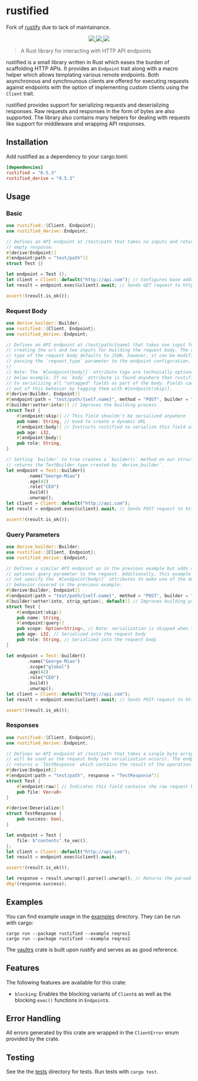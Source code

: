 # rustified

Fork of [rustify](https://crates.io/crates/rustify) due to lack of maintainance.

<p align="center">
    <a href="https://crates.io/crates/rustified">
        <img src="https://img.shields.io/crates/v/rustified">
    </a>
    <a href="https://docs.rs/rustified">
        <img src="https://img.shields.io/docsrs/rustified" />
    </a>
    <a href="https://github.com/George-Miao/rustified/actions/workflows/ci.yml">
        <img src="https://github.com/George-Miao/rustified/actions/workflows/ci.yml/badge.svg"/>
    </a>
</p>

> A Rust library for interacting with HTTP API endpoints

rustified is a small library written in Rust which eases the burden of
scaffolding HTTP APIs. It provides an `Endpoint` trait along with a macro helper
which allows templating various remote endpoints. Both asynchronous and
synchrounous clients are offered for executing requests against endpoints with
the option of implementing custom clients using the `Client` trait.

rustified provides support for serializing requests and deserializing responses.
Raw requests and responses in the form of bytes are also supported. The library
also contains many helpers for dealing with requests like support for middleware
and wrapping API responses.

## Installation

Add rustified as a dependency to your cargo.toml:

```toml
[dependencies]
rustified = "0.5.3"
rustified_derive = "0.5.3"
```

## Usage

### Basic

```rust
use rustified::{Client, Endpoint};
use rustified_derive::Endpoint;

// Defines an API endpoint at /test/path that takes no inputs and returns an
// empty response.
#[derive(Endpoint)]
#[endpoint(path = "test/path")]
struct Test {}

let endpoint = Test {};
let client = Client::default("http://api.com"); // Configures base address of http://api.com
let result = endpoint.exec(&client).await; // Sends GET request to http://api.com/test/path

assert!(result.is_ok());
```

### Request Body

```rust
use derive_builder::Builder;
use rustified::{Client, Endpoint};
use rustified_derive::Endpoint;

// Defines an API endpoint at /test/path/{name} that takes one input for
// creating the url and two inputs for building the request body. The content
// type of the request body defaults to JSON, however, it can be modified by
// passing the `request_type` parameter to the endpoint configuration.
//
// Note: The `#[endpoint(body)]` attribute tags are technically optional in the
// below example. If no `body` attribute is found anywhere then rustified defaults
// to serializing all "untagged" fields as part of the body. Fields can be opted
// out of this behavior by tagging them with #[endpoint(skip)].
#[derive(Builder, Endpoint)]
#[endpoint(path = "test/path/{self.name}", method = "POST", builder = "true")]
#[builder(setter(into))] // Improves the building process
struct Test {
    #[endpoint(skip)] // This field shouldn't be serialized anywhere
    pub name: String, // Used to create a dynamic URL
    #[endpoint(body)] // Instructs rustified to serialize this field as part of the body
    pub age: i32,
    #[endpoint(body)]
    pub role: String,
}

// Setting `builder` to true creates a `builder()` method on our struct that
// returns the TestBuilder type created by `derive_builder`.
let endpoint = Test::builder()
        .name("George-Miao")
        .age(42)
        .role("CEO")
        .build()
        .unwrap();
let client = Client::default("http://api.com");
let result = endpoint.exec(&client).await; // Sends POST request to http://api.com/test/path/George-Miao

assert!(result.is_ok());
```

### Query Parameters

```rust
use derive_builder::Builder;
use rustified::{Client, Endpoint};
use rustified_derive::Endpoint;

// Defines a similar API endpoint as in the previous example but adds an
// optional query parameter to the request. Additionally, this example opts to
// not specify the `#[endpoint(body)]` attributes to make use of the default
// behavior covered in the previous example.
#[derive(Builder, Endpoint)]
#[endpoint(path = "test/path/{self.name}", method = "POST", builder = "true")]
#[builder(setter(into, strip_option), default)] // Improves building process
struct Test {
    #[endpoint(skip)]
    pub name: String,
    #[endpoint(query)]
    pub scope: Option<String>, // Note: serialization is skipped when this field is None
    pub age: i32, // Serialized into the request body
    pub role: String, // Serialized into the request body
}

let endpoint = Test::builder()
        .name("George-Miao")
        .scope("global")
        .age(42)
        .role("CEO")
        .build()
        .unwrap();
let client = Client::default("http://api.com");
let result = endpoint.exec(&client).await; // Sends POST request to http://api.com/test/path/George-Miao?scope=global

assert!(result.is_ok());
```

### Responses

```rust
use rustified::{Client, Endpoint};
use rustified_derive::Endpoint;

// Defines an API endpoint at /test/path that takes a single byte array which
// will be used as the request body (no serialization occurs). The endpoint
// returns a `TestResponse` which contains the result of the operation.
#[derive(Endpoint)]
#[endpoint(path = "test/path", response = "TestResponse")]
struct Test {
    #[endpoint(raw)] // Indicates this field contains the raw request body
    pub file: Vec<u8>
}

#[derive(Deserialize)]
struct TestResponse {
    pub success: bool,
}

let endpoint = Test {
    file: b"contents".to_vec(),
};
let client = Client::default("http://api.com");
let result = endpoint.exec(&client).await;

assert!(result.is_ok());

let response = result.unwrap().parse().unwrap(); // Returns the parsed `TestResponse`
dbg!(response.success);
```

## Examples

You can find example usage in the [examples](examples) directory. They can
be run with cargo:

```
cargo run --package rustified --example reqres1
cargo run --package rustified --example reqres2
```

The [vaultrs](https://github.com/George-Miao/vaultrs) crate is built upon rustify
and serves as as good reference.

## Features

The following features are available for this crate:

* `blocking`: Enables the blocking variants of `Client`s as well as the blocking
   `exec()` functions in `Endpoint`s.

## Error Handling

All errors generated by this crate are wrapped in the `ClientError` enum
provided by the crate.

## Testing

See the the [tests](tests) directory for tests. Run tests with `cargo test`.
